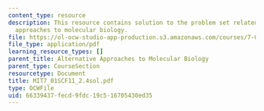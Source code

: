 ```yaml
---
content_type: resource
description: This resource contains solution to the problem set related to alternative
  approaches to molecular biology.
file: https://ol-ocw-studio-app-production.s3.amazonaws.com/courses/7-01sc-fundamentals-of-biology-fall-2011/66339437fecd9fdc19c516705430ed35_MIT7_01SCF11_2.4sol.pdf
file_type: application/pdf
learning_resource_types: []
parent_title: Alternative Approaches to Molecular Biology
parent_type: CourseSection
resourcetype: Document
title: MIT7_01SCF11_2.4sol.pdf
type: OCWFile
uid: 66339437-fecd-9fdc-19c5-16705430ed35
---
```

